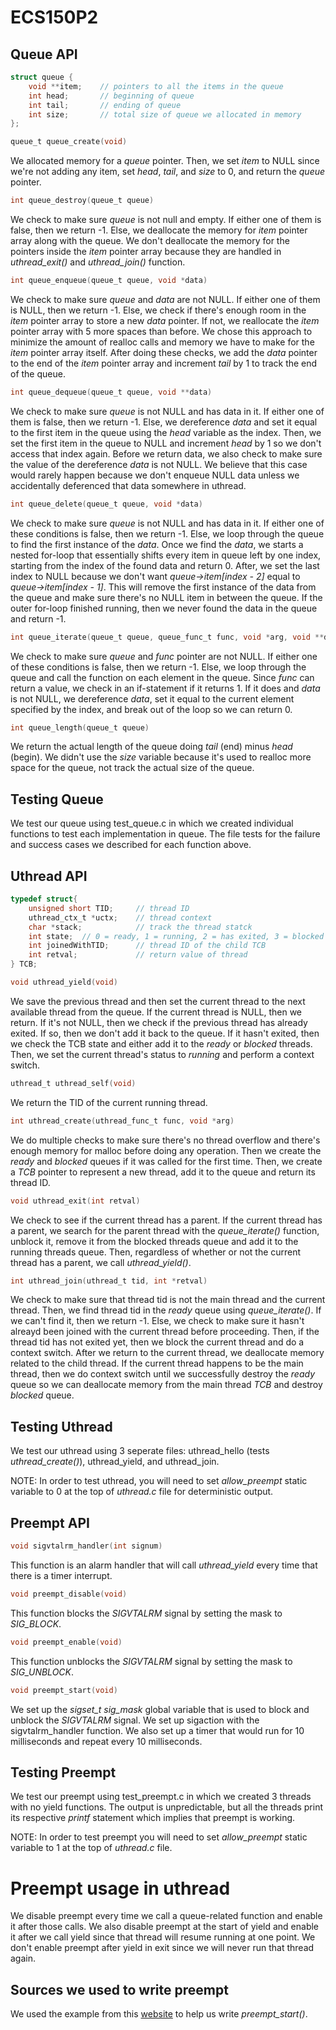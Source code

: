 # ECS150P2

## Queue API

```c
struct queue {
    void **item;    // pointers to all the items in the queue
    int head;       // beginning of queue
    int tail;       // ending of queue
    int size;       // total size of queue we allocated in memory
};
```

```c
queue_t queue_create(void)
```
We allocated memory for a *queue* pointer. Then, we set *item* to NULL since
we're not adding any item, set *head*, *tail*, and *size* to 0, and return the
*queue* pointer.

```c
int queue_destroy(queue_t queue)
```
We check to make sure *queue* is not null and empty. If either one of them is
false, then we return -1. Else, we deallocate the memory for *item* pointer
array along with the queue. We don't deallocate the memory for the pointers
inside the *item* pointer array because they are handled in *uthread_exit()* and
*uthread_join()* function.

```c
int queue_enqueue(queue_t queue, void *data)
```
We check to make sure *queue* and *data* are not NULL. If either one of them is
NULL, then we return -1. Else, we check if there's enough room in the *item*
pointer array to store a new *data* pointer. If not, we reallocate the *item*
pointer array with 5 more spaces than before. We chose this approach to minimize
the amount of realloc calls and memory we have to make for the *item* pointer
array itself. After doing these checks, we add the *data* pointer to the end of
the *item* pointer array and increment *tail* by 1 to track the end of the
queue.

```c
int queue_dequeue(queue_t queue, void **data)
```
We check to make sure *queue* is not NULL and has data in it. If either one of
them is false, then we return -1. Else, we dereference *data* and set it equal
to the first item in the queue using the *head* variable as the index. Then, we
set the first item in the queue to NULL and increment *head* by 1 so we don't
access that index again. Before we return data, we also check to make sure the
value of the dereference *data* is not NULL. We believe that this case would
rarely happen because we don't enqueue NULL data unless we accidentally
deferenced that data somewhere in uthread.

```c
int queue_delete(queue_t queue, void *data)
```
We check to make sure *queue* is not NULL and has data in it. If either one of
these conditions is false, then we return -1. Else, we loop through the queue to
find the first instance of the *data*. Once we find the *data*, we starts a
nested for-loop that essentially shifts every item in queue left by one index,
starting from the index of the found data and return 0. After, we set the last
index to NULL because we don't want *queue->item[index - 2]* equal to
*queue->item[index - 1]*. This will remove the first instance of the data from
the queue and make sure there's no NULL item in between the queue. If the outer
for-loop finished running, then we never found the data in the queue and return
-1.

```c
int queue_iterate(queue_t queue, queue_func_t func, void *arg, void **data)
```
We check to make sure *queue* and *func* pointer are not NULL. If either one of
these conditions is false, then we return -1. Else, we loop through the queue
and call the function on each element in the queue. Since *func* can return a
value, we check in an if-statement if it returns 1. If it does and *data* is not
NULL, we dereference *data*, set it equal to the current element specified by
the index, and break out of the loop so we can return 0.

```c
int queue_length(queue_t queue)
```
We return the actual length of the queue doing *tail* (end) minus *head*
(begin). We didn't use the *size* variable because it's used to realloc more
space for the queue, not track the actual size of the queue.

## Testing Queue
We test our queue using test_queue.c in which we created individual functions to
test each implementation in queue. The file tests for the failure and success
cases we described for each function above.

## Uthread API

```c
typedef struct{
    unsigned short TID;     // thread ID
    uthread_ctx_t *uctx;    // thread context
    char *stack;            // track the thread statck
    int state;  // 0 = ready, 1 = running, 2 = has exited, 3 = blocked
    int joinedWithTID;      // thread ID of the child TCB
    int retval;             // return value of thread
} TCB;
```

```c
void uthread_yield(void)
```
We save the previous thread and then set the current thread to the next
available thread from the queue. If the current thread is NULL, then we return.
If it's not NULL, then we check if the previous thread has already exited. If
so, then we don't add it back to the queue. If it hasn't exited, then we check
the TCB state and either add it to the *ready* or *blocked* threads. Then, we
set the current thread's status to *running* and perform a context switch.

```c
uthread_t uthread_self(void)
```
We return the TID of the current running thread.

```c
int uthread_create(uthread_func_t func, void *arg)
```
We do multiple checks to make sure there's no thread overflow and there's enough
memory for malloc before doing any operation. Then we create the *ready* and
*blocked* queues if it was called for the first time. Then, we create a *TCB*
pointer to represent a new thread, add it to the queue and return its thread ID.

```c
void uthread_exit(int retval)
```
We check to see if the current thread has a parent. If the current thread has a
parent, we search for the parent thread with the *queue_iterate()* function,
unblock it, remove it from the blocked threads queue and add it to the running
threads queue. Then, regardless of whether or not the current thread has a
parent, we call *uthread_yield()*.

```c
int uthread_join(uthread_t tid, int *retval)
```
We check to make sure that thread tid is not the main thread and the current
thread. Then, we find thread tid in the *ready* queue using *queue_iterate()*.
If we can't find it, then we return -1. Else, we check to make sure it hasn't
alreayd been joined with the current thread before proceeding. Then, if the
thread tid has not exited yet, then we block the current thread and do a context
switch. After we return to the current thread, we deallocate memory related to
the child thread. If the current thread happens to be the main thread, then we
do context switch until we successfully destroy the *ready* queue so we can
deallocate memory from the main thread *TCB* and destroy *blocked* queue.

## Testing Uthread
We test our uthread using 3 seperate files: uthread_hello (tests
*uthread_create()*), uthread_yield, and uthread_join. 

NOTE: In order to test uthread, you will need to set *allow_preempt* static
variable to 0 at the top of *uthread.c* file for deterministic output.

## Preempt API

```c
void sigvtalrm_handler(int signum)
```
This function is an alarm handler that will call *uthread_yield* every time that
there is a timer interrupt. 

```c
void preempt_disable(void)
```
This function blocks the *SIGVTALRM* signal by setting the mask to *SIG_BLOCK*.

```c
void preempt_enable(void)
```
This function unblocks the *SIGVTALRM* signal by setting the mask to
*SIG_UNBLOCK*.

```c
void preempt_start(void)
```
We set up the *sigset_t sig_mask* global variable that is used to block and
unblock the *SIGVTALRM* signal. We set up sigaction with the sigvtalrm_handler
function. We also set up a timer that would run for 10 milliseconds and repeat
every 10 milliseconds.

## Testing Preempt
We test our preempt using test_preempt.c in which we created 3 threads with no
yield functions. The output is unpredictable, but all the threads print its
respective *printf* statement which implies that preempt is working. 

NOTE: In order to test preempt you will need to set *allow_preempt* static
variable to 1 at the top of *uthread.c* file.

# Preempt usage in uthread
We disable preempt every time we call a queue-related function and enable it
after those calls. We also disable preempt at the start of yield and enable it
after we call yield since that thread will resume running at one point. We don't
enable preempt after yield in exit since we will never run that thread again.

## Sources we used to write preempt
We used the example from this
[website](http://www.informit.com/articles/article.aspx?p=23618&seqNum=14) to
help us write *preempt_start()*.